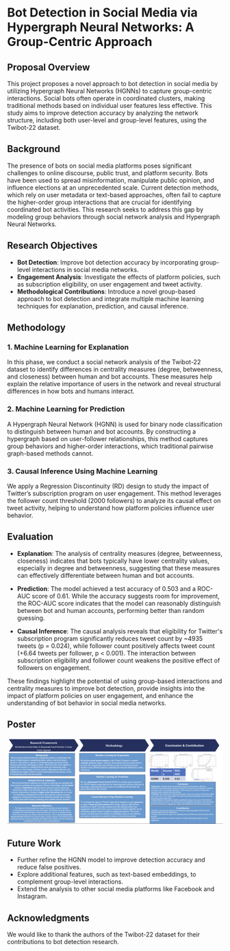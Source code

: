 # Bot Detection in Social Media via Hypergraph Neural Networks: A Group-Centric Approach

## Proposal Overview
This project proposes a novel approach to bot detection in social media by utilizing Hypergraph Neural Networks (HGNNs) to capture group-centric interactions. Social bots often operate in coordinated clusters, making traditional methods based on individual user features less effective. This study aims to improve detection accuracy by analyzing the network structure, including both user-level and group-level features, using the Twibot-22 dataset.

## Background
The presence of bots on social media platforms poses significant challenges to online discourse, public trust, and platform security. Bots have been used to spread misinformation, manipulate public opinion, and influence elections at an unprecedented scale. Current detection methods, which rely on user metadata or text-based approaches, often fail to capture the higher-order group interactions that are crucial for identifying coordinated bot activities. This research seeks to address this gap by modeling group behaviors through social network analysis and Hypergraph Neural Networks.

## Research Objectives
- **Bot Detection**: Improve bot detection accuracy by incorporating group-level interactions in social media networks.
- **Engagement Analysis**: Investigate the effects of platform policies, such as subscription eligibility, on user engagement and tweet activity.
- **Methodological Contributions**: Introduce a novel group-based approach to bot detection and integrate multiple machine learning techniques for explanation, prediction, and causal inference.

## Methodology

### 1. Machine Learning for Explanation
In this phase, we conduct a social network analysis of the Twibot-22 dataset to identify differences in centrality measures (degree, betweenness, and closeness) between human and bot accounts. These measures help explain the relative importance of users in the network and reveal structural differences in how bots and humans interact.

### 2. Machine Learning for Prediction
A Hypergraph Neural Network (HGNN) is used for binary node classification to distinguish between human and bot accounts. By constructing a hypergraph based on user-follower relationships, this method captures group behaviors and higher-order interactions, which traditional pairwise graph-based methods cannot.

### 3. Causal Inference Using Machine Learning
We apply a Regression Discontinuity (RD) design to study the impact of Twitter’s subscription program on user engagement. This method leverages the follower count threshold (2000 followers) to analyze its causal effect on tweet activity, helping to understand how platform policies influence user behavior.

## Evaluation

- **Explanation**: The analysis of centrality measures (degree, betweenness, closeness) indicates that bots typically have lower centrality values, especially in degree and betweenness, suggesting that these measures can effectively differentiate between human and bot accounts.

- **Prediction**: The model achieved a test accuracy of 0.503 and a ROC-AUC score of 0.61. While the accuracy suggests room for improvement, the ROC-AUC score indicates that the model can reasonably distinguish between bot and human accounts, performing better than random guessing.

- **Causal Inference**: The causal analysis reveals that eligibility for Twitter's subscription program significantly reduces tweet count by ~4935 tweets (p = 0.024), while follower count positively affects tweet count (+6.64 tweets per follower, p < 0.001). The interaction between subscription eligibility and follower count weakens the positive effect of followers on engagement.

These findings highlight the potential of using group-based interactions and centrality measures to improve bot detection, provide insights into the impact of platform policies on user engagement, and enhance the understanding of bot behavior in social media networks.

## Poster
![Bot Detection in Social Media Poster](https://github.com/Rising-Stars-by-Sunshine/Boen-Final-Project/blob/main/poster.png)

## Future Work
- Further refine the HGNN model to improve detection accuracy and reduce false positives.
- Explore additional features, such as text-based embeddings, to complement group-level interactions.
- Extend the analysis to other social media platforms like Facebook and Instagram.

## Acknowledgments
We would like to thank the authors of the Twibot-22 dataset for their contributions to bot detection research.

